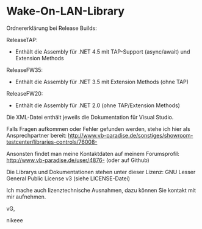 Wake-On-LAN-Library
===================

Ordnererklärung bei Release Builds:

ReleaseTAP:
- Enthält die Assembly für .NET 4.5 mit TAP-Support (async/await) und Extension Methods

ReleaseFW35:
- Enthält die Assembly für .NET 3.5 mit Extension Methods (ohne TAP)

ReleaseFW20:
- Enthält die Assembly für .NET 2.0 (ohne TAP/Extension Methods)

Die XML-Datei enthält jeweils die Dokumentation für Visual Studio.

Falls Fragen aufkommen oder Fehler gefunden werden, stehe ich hier als Ansprechpartner bereit:
http://www.vb-paradise.de/sonstiges/showroom-testcenter/libraries-controls/76008-

Ansonsten findet man meine Kontaktdaten auf meinem Forumsprofil:
http://www.vb-paradise.de/user/4876-
(oder auf Github)

Die Librarys und Dokumentationen stehen unter dieser Lizenz:
GNU Lesser General Public License v3 (siehe LICENSE-Datei)

Ich mache auch lizenztechnische Ausnahmen, dazu können Sie kontakt mit mir aufnehmen.

vG,

nikeee